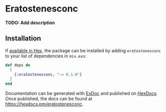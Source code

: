 # Eratostenesconc

**TODO: Add description**

## Installation

If [available in Hex](https://hex.pm/docs/publish), the package can be installed
by adding `eratostenesconc` to your list of dependencies in `mix.exs`:

```elixir
def deps do
  [
    {:eratostenesconc, "~> 0.1.0"}
  ]
end
```

Documentation can be generated with [ExDoc](https://github.com/elixir-lang/ex_doc)
and published on [HexDocs](https://hexdocs.pm). Once published, the docs can
be found at <https://hexdocs.pm/eratostenesconc>.

